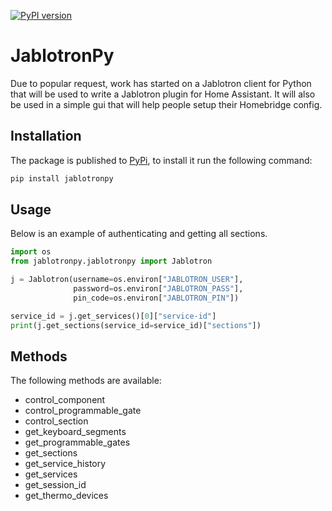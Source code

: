 [![PyPI version](https://badge.fury.io/py/jablotronpy.svg)](https://badge.fury.io/py/jablotronpy)
# JablotronPy

Due to popular request, work has started on a Jablotron client for Python that will be used to
write a Jablotron plugin for Home Assistant. It will also be used in a simple gui that 
will help people setup their Homebridge config. 

## Installation

The package is published to [PyPi](https://pypi.org/project/JablotronPy/0.4.0/), to install it run the following 
command:
```bash
pip install jablotronpy
```

## Usage

Below is an example of authenticating and getting all sections.

```python
import os
from jablotronpy.jablotronpy import Jablotron

j = Jablotron(username=os.environ["JABLOTRON_USER"], 
              password=os.environ["JABLOTRON_PASS"], 
              pin_code=os.environ["JABLOTRON_PIN"])

service_id = j.get_services()[0]["service-id"]
print(j.get_sections(service_id=service_id)["sections"])
```

## Methods

The following methods are available:
- control_component
- control_programmable_gate
- control_section
- get_keyboard_segments
- get_programmable_gates
- get_sections
- get_service_history
- get_services
- get_session_id
- get_thermo_devices
